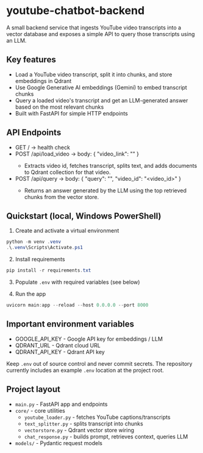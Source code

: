 # youtube-chatbot-backend

A small backend service that ingests YouTube video transcripts into a vector database and exposes a simple API to query those transcripts using an LLM.

## Key features

- Load a YouTube video transcript, split it into chunks, and store embeddings in Qdrant
- Use Google Generative AI embeddings (Gemini) to embed transcript chunks
- Query a loaded video's transcript and get an LLM-generated answer based on the most relevant chunks
- Built with FastAPI for simple HTTP endpoints

## API Endpoints

- GET / -> health check
- POST /api/load_video -> body: { "video_link": "<youtube url>" }
  - Extracts video id, fetches transcript, splits text, and adds documents to Qdrant collection for that video.
- POST /api/query -> body: { "query": "<question>", "video_id": "<video_id>" }
  - Returns an answer generated by the LLM using the top retrieved chunks from the vector store.

## Quickstart (local, Windows PowerShell)

1. Create and activate a virtual environment

```powershell
python -m venv .venv
.\.venv\Scripts\Activate.ps1
```

2. Install requirements

```powershell
pip install -r requirements.txt
```

3. Populate `.env` with required variables (see below)

4. Run the app

```powershell
uvicorn main:app --reload --host 0.0.0.0 --port 8000
```

## Important environment variables

- GOOGLE_API_KEY - Google API key for embeddings / LLM
- QDRANT_URL - Qdrant cloud URL
- QDRANT_API_KEY - Qdrant API key

Keep `.env` out of source control and never commit secrets. The repository currently includes an example `.env` location at the project root.

## Project layout

- `main.py` - FastAPI app and endpoints
- `core/` - core utilities
  - `youtube_loader.py` - fetches YouTube captions/transcripts
  - `text_splitter.py` - splits transcript into chunks
  - `vectorstore.py` - Qdrant vector store wiring
  - `chat_response.py` - builds prompt, retrieves context, queries LLM
- `models/` - Pydantic request models
